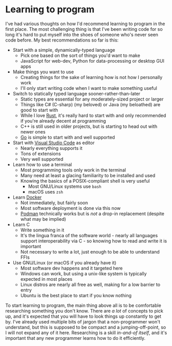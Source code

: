 # Learning to program

I've had various thoughts on how I'd recommend learning to program in the first place.
The most challenging thing is that I've been writing code for so long it's hard to
put myself into the shoes of someone who's never seen code before.
My best recommendations so far is this:

- Start with a simple, dynamically-typed language
  - Pick one based on the sort of things you'd want to make
  - JavaScript for web-dev, Python for data-processing or desktop GUI apps
- Make things you want to use
  - Creating things for the sake of learning how is not how I personally work
  - I'll only start writing code when I want to make something useful
- Switch to statically typed language sooner-rather-than-later
  - Static types are essential for any moderately-sized project or larger
  - Things like C# (C-sharp) (my beloved) or Java (my beloathed) are good to start with
  - While I love [Rust](http://rust-lang.org), it's really hard to start with and only
    recommended if you're already decent at programming
  - C++ is still used in older projects, but is starting to head out with newer ones
  - [Go](https://go.dev) is simple to start with and well supported
- Start with [Visual Studio Code](https://code.visualstudio.com) as editor
  - Nearly everything supports it
  - Tons of extensions
  - Very well supported
- Learn how to use a terminal
  - Most programming tools only work in the terminal
  - Many need at least a glacing familiarity to be installed and used
  - Knowing the basics of a POSIX-compliant shell is very useful
    - Most GNU/Linux systems use `bash`
    - macOS uses `zsh`
- Learn [Docker](https://www.docker.com)
  - Not immediately, but fairly soon
  - Most software deployment is done via this now
  - [Podman](https://podman.io) technically works but is _not_ a drop-in replacement
    (despite what may be implied)
- Learn C
  - Write something in it
  - It's the lingua franca of the software world - nearly all languages support interoperability
    via C - so knowing how to read and write it is important
  - Not necessary to write a lot, just enough to be able to understand FFIs
- Use GNU/Linux (or macOS if you already have it)
  - Most software dev happens and it targeted here
  - Windows can work, but using a unix-like system is typically expected in most places
  - Linux distros are nearly all free as well, making for a low barrier to entry
  - Ubuntu is the best place to start if you know nothing

To start learning to program, the main thing above all is to be comfortable researching
something you don't know.
There are _a lot_ of concepts to pick up, and it's expected that you will have to look
things up constantly to get by.
I've already used multiple bits of jargon that a non-programmer won't understand, but
this is supposed to be compact and a jumping-off-point, so I will not expand any of
it here.
Researching is a skill _in-and-of itself_, and it's important that any new programmer
learns how to do it efficiently.
